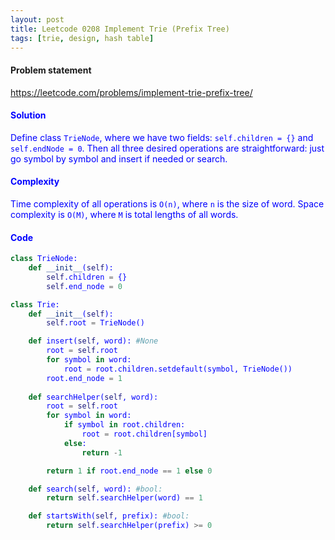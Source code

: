 ```yaml
---
layout: post
title: Leetcode 0208 Implement Trie (Prefix Tree)
tags: [trie, design, hash table]
---
```


#### Problem statement

<a href="https://leetcode.com/problems/implement-trie-prefix-tree/"> <font color = blue>https://leetcode.com/problems/implement-trie-prefix-tree/

#### Solution
Define class `TrieNode`, where we have two fields: `self.children = {}` and `self.endNode = 0`. Then all three desired operations are straightforward: just go symbol by symbol and insert if needed or search.

#### Complexity
Time complexity of all operations is `O(n)`, where `n` is the size of word. Space complexity is `O(M)`, where `M` is total lengths of all words.

#### Code
```python
class TrieNode:
    def __init__(self):
        self.children = {}
        self.end_node = 0

class Trie:
    def __init__(self):
        self.root = TrieNode()

    def insert(self, word): #None
        root = self.root
        for symbol in word:
            root = root.children.setdefault(symbol, TrieNode())
        root.end_node = 1
        
    def searchHelper(self, word):
        root = self.root
        for symbol in word:
            if symbol in root.children:
                root = root.children[symbol]
            else:
                return -1

        return 1 if root.end_node == 1 else 0  

    def search(self, word): #bool:
        return self.searchHelper(word) == 1

    def startsWith(self, prefix): #bool:
        return self.searchHelper(prefix) >= 0  
```

